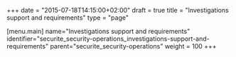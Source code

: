 +++
date = "2015-07-18T14:15:00+02:00"
draft = true
title = "Investigations support and requirements"
type = "page"

[menu.main]
name="Investigations support and requirements"
identifier="securite_security-operations_investigations-support-and-requirements"
parent="securite_security-operations"
weight = 100
+++